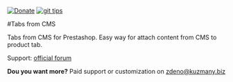 [![Donate][1]][2] [![git tips][3]][4]

#Tabs from CMS

Tabs from CMS for Prestashop.
Easy way for attach content from CMS to product tab.

Support: [official forum][5]

**Dou you want more?** 
Paid support or customization on [zdeno@kuzmany.biz][6]

  [1]: http://img.shields.io/badge/paypal-donate-red.svg?style=flat
  [2]: https://www.paypal.com/cgi-bin/webscr?cmd=_donations&business=MRQZT5MB8DJLC&lc=SK&item_name=Kuzmany.biz%20-%20support%20my%20open%20source%20projects&currency_code=EUR&bn=PP-DonationsBF:btn_donate_LG.gif:NonHosted
  [3]: http://img.shields.io/gittip/kuzmany.png?style=flat&color=green
  [4]: https://www.gittip.com/kuzmany/
  [5]: http://www.prestashop.com/forums/topic/342343-free-module-tabs-from-cms/?p=1725978
  [6]: mailto:zdeno@kuzmany.biz
